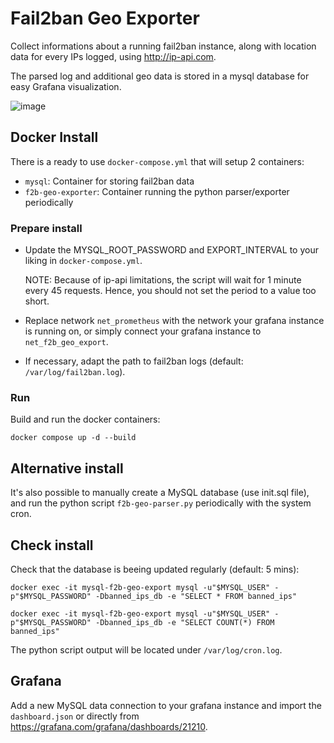 # Fail2ban Geo Exporter

Collect informations about a running fail2ban instance, along with location data for every IPs logged, using http://ip-api.com.

The parsed log and additional geo data is stored in a mysql database for easy Grafana visualization.

![image](https://github.com/bastreynard/fail2ban-geo-exporter/assets/26840072/d1838c0c-e6fc-4fb4-a20a-c08be1d33f9e)

## Docker Install

There is a ready to use `docker-compose.yml` that will setup 2 containers:

- `mysql`: Container for storing fail2ban data
- `f2b-geo-exporter`: Container running the python parser/exporter periodically

### Prepare install

- Update the MYSQL_ROOT_PASSWORD and EXPORT_INTERVAL to your liking in `docker-compose.yml`.

    NOTE: Because of ip-api limitations, the script will wait for 1 minute every 45 requests. Hence, you should not set the period to a value too short.

- Replace network `net_prometheus` with the network your grafana instance is running on, or simply connect your grafana instance to `net_f2b_geo_export`.

- If necessary, adapt the path to fail2ban logs (default: `/var/log/fail2ban.log`).

### Run

Build and run the docker containers:

`docker compose up -d --build`

## Alternative install

It's also possible to manually create a MySQL database (use init.sql file), and run the python script `f2b-geo-parser.py` periodically with the system cron.

## Check install

Check that the database is beeing updated regularly (default: 5 mins):

`docker exec -it mysql-f2b-geo-export mysql -u"$MYSQL_USER" -p"$MYSQL_PASSWORD" -Dbanned_ips_db -e "SELECT * FROM banned_ips"`

`docker exec -it mysql-f2b-geo-export mysql -u"$MYSQL_USER" -p"$MYSQL_PASSWORD" -Dbanned_ips_db -e "SELECT COUNT(*) FROM banned_ips"`

The python script output will be located under `/var/log/cron.log`.

## Grafana

Add a new MySQL data connection to your grafana instance and import the `dashboard.json` or directly from https://grafana.com/grafana/dashboards/21210.
